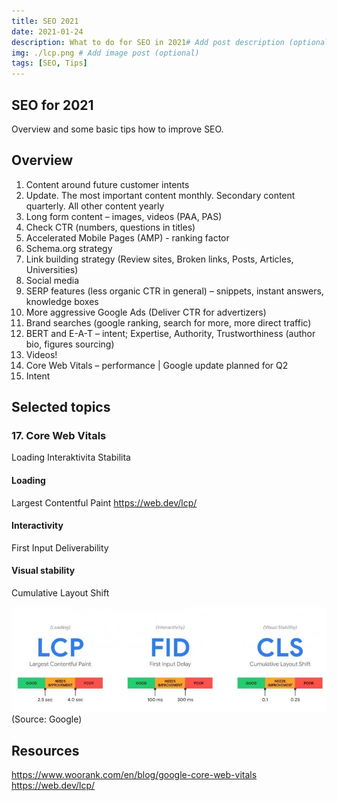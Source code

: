 ```yaml
---
title: SEO 2021
date: 2021-01-24
description: What to do for SEO in 2021# Add post description (optional)
img: ./lcp.png # Add image post (optional)
tags: [SEO, Tips]
---
```


## SEO for 2021
Overview and some basic tips how to improve SEO. 

## Overview
1. Content around future customer intents
2. Update. The most important content monthly. Secondary content quarterly. All other content yearly
3. Long form content – images, videos (PAA, PAS)
4. Check CTR (numbers, questions in titles)
5. Accelerated Mobile Pages (AMP) - ranking factor
6. Schema.org strategy
7.  Link building strategy (Review sites, Broken links, Posts, Articles, Universities)
8.  Social media
9.  SERP features (less organic CTR in general) – snippets, instant answers, knowledge boxes
10. More aggressive Google Ads (Deliver CTR for advertizers)
11. Brand searches (google ranking, search for more, more direct traffic)
12. BERT and E-A-T – intent; Expertise, Authority, Trustworthiness (author bio, figures sourcing)
13. Videos!
14. Core Web Vitals – performance | Google update planned for Q2
15. Intent

## Selected topics

### 17. Core Web Vitals
Loading
Interaktivita
Stabilita

#### Loading
Largest Contentful Paint
https://web.dev/lcp/

#### Interactivity
First Input Deliverability

#### Visual stability
Cumulative Layout Shift


![Performance](./seo-performance.webp)
(Source: Google)

## Resources
https://www.woorank.com/en/blog/google-core-web-vitals  
https://web.dev/lcp/